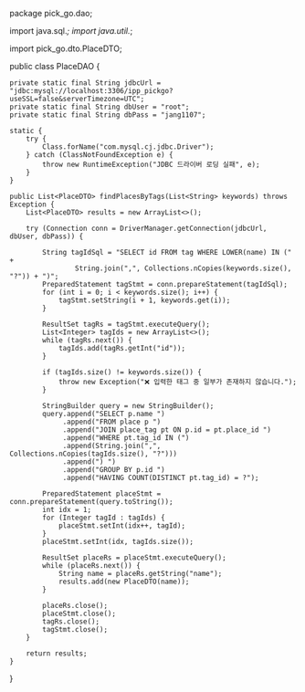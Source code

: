 package pick_go.dao;

import java.sql.*;
import java.util.*;

import pick_go.dto.PlaceDTO;

public class PlaceDAO {

    private static final String jdbcUrl = "jdbc:mysql://localhost:3306/ipp_pickgo?useSSL=false&serverTimezone=UTC";
    private static final String dbUser = "root";
    private static final String dbPass = "jang1107";

    static {
        try {
            Class.forName("com.mysql.cj.jdbc.Driver");
        } catch (ClassNotFoundException e) {
            throw new RuntimeException("JDBC 드라이버 로딩 실패", e);
        }
    }

    public List<PlaceDTO> findPlacesByTags(List<String> keywords) throws Exception {
        List<PlaceDTO> results = new ArrayList<>();

        try (Connection conn = DriverManager.getConnection(jdbcUrl, dbUser, dbPass)) {

            String tagIdSql = "SELECT id FROM tag WHERE LOWER(name) IN (" +
                    String.join(",", Collections.nCopies(keywords.size(), "?")) + ")";
            PreparedStatement tagStmt = conn.prepareStatement(tagIdSql);
            for (int i = 0; i < keywords.size(); i++) {
                tagStmt.setString(i + 1, keywords.get(i));
            }

            ResultSet tagRs = tagStmt.executeQuery();
            List<Integer> tagIds = new ArrayList<>();
            while (tagRs.next()) {
                tagIds.add(tagRs.getInt("id"));
            }

            if (tagIds.size() != keywords.size()) {
                throw new Exception("❌ 입력한 태그 중 일부가 존재하지 않습니다.");
            }

            StringBuilder query = new StringBuilder();
            query.append("SELECT p.name ")
                 .append("FROM place p ")
                 .append("JOIN place_tag pt ON p.id = pt.place_id ")
                 .append("WHERE pt.tag_id IN (")
                 .append(String.join(",", Collections.nCopies(tagIds.size(), "?")))
                 .append(") ")
                 .append("GROUP BY p.id ")
                 .append("HAVING COUNT(DISTINCT pt.tag_id) = ?");

            PreparedStatement placeStmt = conn.prepareStatement(query.toString());
            int idx = 1;
            for (Integer tagId : tagIds) {
                placeStmt.setInt(idx++, tagId);
            }
            placeStmt.setInt(idx, tagIds.size());

            ResultSet placeRs = placeStmt.executeQuery();
            while (placeRs.next()) {
                String name = placeRs.getString("name");
                results.add(new PlaceDTO(name));
            }

            placeRs.close();
            placeStmt.close();
            tagRs.close();
            tagStmt.close();
        }

        return results;
    }
}
